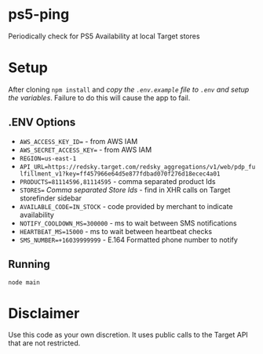 # ps5-ping
Periodically check for PS5 Availability at local Target stores

# Setup
After cloning `npm install` and *copy the `.env.example` file to `.env` and setup the variables*. Failure to do this will cause the app to fail.

## .ENV Options
* `AWS_ACCESS_KEY_ID=` - from AWS IAM
* `AWS_SECRET_ACCESS_KEY=` - from AWS IAM
* `REGION=us-east-1`
* `API_URL=https://redsky.target.com/redsky_aggregations/v1/web/pdp_fulfillment_v1?key=ff457966e64d5e877fdbad070f276d18ecec4a01`
* `PRODUCTS=81114596,81114595` - comma separated product Ids
* `STORES=` *Comma separated Store Ids* - find in XHR calls on Target storefinder sidebar
* `AVAILABLE_CODE=IN_STOCK` - code provided by merchant to indicate availability
* `NOTIFY_COOLDOWN_MS=300000` - ms to wait between SMS notifications
* `HEARTBEAT_MS=15000` - ms to wait between heartbeat checks
* `SMS_NUMBER=+16039999999` - E.164 Formatted phone number to notify

## Running
`node main`

# Disclaimer
Use this code as your own discretion. It uses public calls to the Target API that are not restricted.